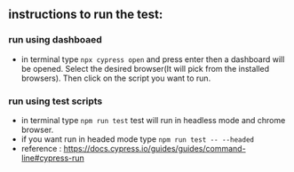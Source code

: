 ## instructions to run the test:

### run using dashboaed
- in terminal type ```npx cypress open``` and press enter then a dashboard will be opened. Select the desired browser(It will pick from the installed browsers). Then click on the script you want to run.

### run using test scripts
- in terminal type ```npm run test``` test will run in headless mode and chrome browser.
- if you want run in headed mode type ```npm run test -- --headed```
- reference : https://docs.cypress.io/guides/guides/command-line#cypress-run
